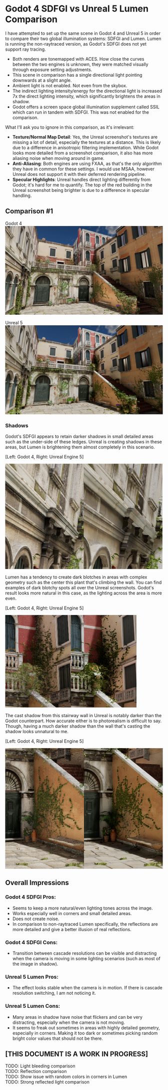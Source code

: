 # Godot 4 SDFGI vs Unreal 5 Lumen Comparison

I have attempted to set up the same scene in Godot 4 and Unreal 5 in order to compare their two global illumination systems: SDFGI and Lumen. Lumen is running the non-raytraced version, as Godot's SDFGI does not yet support ray tracing.

* Both renders are tonemapped with ACES. How close the curves between the two engines is unknown, they were matched visually through exposure setting adjustments.
* This scene in comparison has a single directional light pointing downwards at a slight angle.
* Ambient light is not enabled. Not even from the skybox.
* The indirect lighting intensity/energy for the directional light is increased 7x the direct lighting intensity, which significantly brightens the areas in shadow.
* Godot offers a screen space global illumination supplement called SSIL which can run in tandem with SDFGI. This was not enabled for the comparison.

What I'll ask you to ignore in this comparison, as it's irrelevant:
* **Texture/Normal Map Detail**: Yes, the Unreal screenshot's textures are missing a lot of detail, especially the textures at a distance. This is likely due to a difference in anisotropic filtering implementation. While Godot looks more detailed from a screenshot comparison, it also has more aliasing noise when moving around in game.
* **Anti-Aliasing**: Both engines are using FXAA, as that's the only algorithm they have in common for these settings. I would use MSAA, however Unreal does not support it with their deferred rendering pipeline.
* **Specular Highlights**: Unreal handles direct lighting differently from Godot; it's hard for me to quantify. The top of the red building in the Unreal screenshot being brighter is due to a difference in specular handling.

## **Comparison #1**

Godot 4
![Godot Screenshot 1](./godot1.png)

Unreal 5
![Unreal Screenshot 1](./unreal1.png)

### Shadows

Godot's SDFGI appears to retain darker shadows in small detailed areas such as the under-side of these ledges. Unreal is creating shadows in these areas, but Lumen is brightening them almost completely in this scenario.

[Left: Godot 4, Right: Unreal Engine 5]

![Godot Left Unreal Right](./comparison1-shadows.png)

Lumen has a tendency to create dark blotches in areas with complex geometry such as the center this plant that's climbing the wall. You can find examples of dark blotchy spots all over the Unreal screenshots. Godot's result looks more natural in this case, as the lighting across the area is more even.

[Left: Godot 4, Right: Unreal Engine 5]

![Godot Left Unreal Right](./comparison1-occlusion-in-complex-geometry.png)

The cast shadow from this stairway wall in Unreal is notably darker than the Godot counterpart. How accurate either is to photorealism is difficult to say. Though, having a much darker shadow than the wall that's casting the shadow looks unnatural to me.

[Left: Godot 4, Right: Unreal Engine 5]

![Godot Left Unreal Right](./comparison1-shadow-area-contrast.png)

## **Overall Impressions**

### Godot 4 SDFGI Pros:
* Seems to keep a more natural/even lighting tones across the image.
* Works especially well in corners and small detailed areas.
* Does not create noise.
* In comparison to non-raytraced Lumen specifically, the reflections are more detailed and give a better illusion of real reflections.

### Godot 4 SDFGI Cons:
* Transition between cascade resolutions can be visible and distracting when the camera is moving in some lighting scenarios (such as most of the image in shadow).

### Unreal 5 Lumen Pros:
* The effect looks stable when the camera is in motion. If there is cascade resolution switching, I am not noticing it.

### Unreal 5 Lumen Cons:
* Many areas in shadow have noise that flickers and can be very distracting, especially when the camera is not moving.
* It seems to freak out sometimes in areas with highly detailed geometry, especially in corners. Making it too dark or sometimes picking random bright color values that should not be there.

## [THIS DOCUMENT IS A WORK IN PROGRESS]

TODO: Light bleeding comparison  
TODO: Reflection comparison  
TODO: Show issue with random colors in corners in Lumen  
TODO: Strong reflected light comparison
